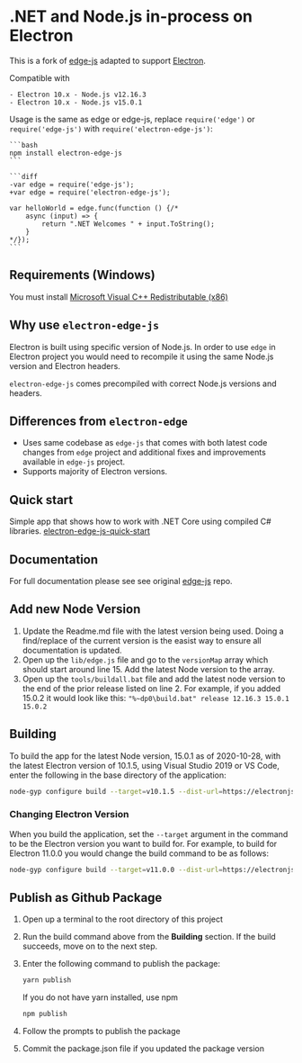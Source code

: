 # .NET and Node.js in-process on Electron

This is a fork of [edge-js](https://github.com/agracio/edge-js) adapted to support [Electron](https://github.com/electron/electron/).

Compatible with

    - Electron 10.x - Node.js v12.16.3
    - Electron 10.x - Node.js v15.0.1

Usage is the same as edge or edge-js, replace `require('edge')` or `require('edge-js')` with `require('electron-edge-js')`:

    ```bash
    npm install electron-edge-js
    ```

    ```diff
    -var edge = require('edge-js');
    +var edge = require('electron-edge-js');

    var helloWorld = edge.func(function () {/*
        async (input) => {
            return ".NET Welcomes " + input.ToString();
        }
    */});
    ```

## Requirements (Windows)

You must install [Microsoft Visual C++ Redistributable (x86)](https://www.microsoft.com/en-us/download/details.aspx?id=52685)

## Why use `electron-edge-js`

Electron is built using specific version of Node.js. In order to use `edge` in Electron project you would need to recompile it using the same Node.js version and Electron headers.

`electron-edge-js` comes precompiled with correct Node.js versions and headers.

## Differences from `electron-edge`

* Uses same codebase as `edge-js` that comes with both latest code changes from `edge` project and additional fixes and improvements available in `edge-js` project.
* Supports majority of Electron versions.

## Quick start

Simple app that shows how to work with .NET Core using compiled C# libraries. [electron-edge-js-quick-start](https://github.com/agracio/electron-edge-js-quick-start)

## Documentation

For full documentation please see see original [edge-js](https://github.com/agracio/edge-js) repo.

## Add new Node Version

1. Update the Readme.md file with the latest version being used. Doing a find/replace of the current version is the easist way to ensure all documentation is updated.
1. Open up the `lib/edge.js` file and go to the `versionMap` array which should start around line 15. Add the latest Node version to the array.
1. Open up the `tools/buildall.bat` file and add the latest node version to the end of the prior release listed on line 2. For example, if you added 15.0.2 it would look like this: `"%~dp0\build.bat" release 12.16.3 15.0.1 15.0.2`

## Building

To build the app for the latest Node version, 15.0.1 as of 2020-10-28, with the latest Electron version of 10.1.5,
using Visual Studio 2019 or VS Code, enter the following in the base directory of the application:

```bash
node-gyp configure build --target=v10.1.5 --dist-url=https://electronjs.org/headers -v15.0.1
```

### Changing Electron Version

When you build the application, set the `--target` argument in the command to be the Electron version you want to build for. For example, to build for Electron 11.0.0 you would change the build command to be as follows:

```bash
node-gyp configure build --target=v11.0.0 --dist-url=https://electronjs.org/headers -v15.0.1
```

## Publish as Github Package

1. Open up a terminal to the root directory of this project
1. Run the build command above from the **Building** section. If the build succeeds, move on to the next step.
1. Enter the following command to publish the package:

    ```bash
    yarn publish
    ```

    If you do not have yarn installed, use npm

    ```bash
    npm publish
    ```

1. Follow the prompts to publish the package
1. Commit the package.json file if you updated the package version
